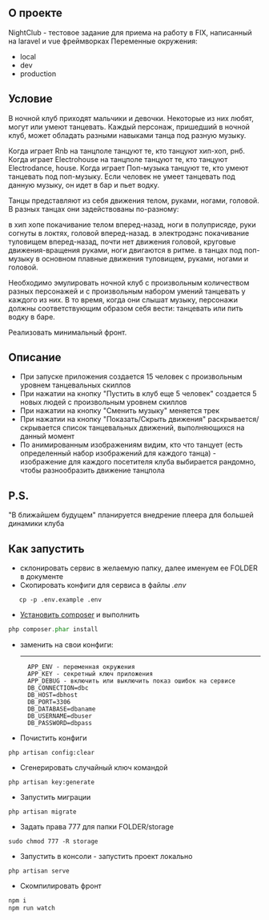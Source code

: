 
## О проекте

NightClub - тестовое задание для приема на работу в FIX, написанный на laravel и vue фреймворках
Переменные окружения:
* local
* dev
* production 

## Условие

В ночной клуб приходят мальчики и девочки. Некоторые из них любят, могут или умеют танцевать. Каждый персонаж, пришедший в ночной клуб, может обладать разными навыками танца под разную музыку.

Когда играет Rnb на танцполе танцуют те, кто танцуют хип-хоп, рнб. Когда играет Electrohouse на танцполе танцуют те, кто танцуют Electrodance, house. Когда играет Поп-музыка танцуют те, кто умеют танцевать под поп-музыку. Если человек не умеет танцевать под данную музыку, он идет в бар и пьет водку.

Танцы представляют из себя движения телом, руками, ногами, головой. В разных танцах они задействованы по-разному:

в хип хопе покачивание телом вперед-назад, ноги в полуприсяде, руки согнуты в локтях, головой вперед-назад.
в электродэнс покачивание туловищем вперед-назад, почти нет движения головой, круговые движения-вращения руками, ноги двигаются в ритме.
в танцах под поп-музыку в основном плавные движения туловищем, руками, ногами и головой.

Необходимо эмулировать ночной клуб с произвольным количеством разных персонажей и с произвольным набором умений танцевать у каждого из них. В то время, когда они слышат музыку, персонажи должны соответствующим образом себя вести: танцевать или пить водку в баре.

Реализовать минимальный фронт.

## Описание


* При запуске приложения создается 15 человек с произвольным уровнем танцевальных скиллов
* При нажатии на кнопку "Пустить в клуб еще 5 человек" создается 5 новых людей с произвольным уровнем скиллов
* При нажатии на кнопку "Сменить музыку" меняется трек
* При нажатии на кнопку "Показать/Скрыть движения" раскрывается/скрывается список танцевальных движений, выполняющихся на данный момент
* По анимированным изображениям видим, кто что танцует (есть определенный набор изображений для каждого танца) - изображение для каждого посетителя клуба выбирается рандомно, чтобы разнообразить движение танцпола


## P.S.
"В ближайшем будущем" планируется внедрение плеера для большей динамики клуба

## Как запустить

* склонировать сервис в желаемую папку, далее именуем ее FOLDER в документе
* Скопировать конфиги для сервиса в файлы *.env*
```
   cp -p .env.example .env
```
* [Установить composer](https://getcomposer.org/) и выполнить
```php
php composer.phar install
```
*  заменить на свои конфиги:


   ------------
         APP_ENV - переменная окружения 
         APP_KEY - секретный ключ приложения
         APP_DEBUG - включить или выключить показ ошибок на сервисе
         DB_CONNECTION=dbc
         DB_HOST=dbhost
         DB_PORT=3306
         DB_DATABASE=dbaname
         DB_USERNAME=dbuser
         DB_PASSWORD=dbpass

* Почистить конфиги
 ```
php artisan config:clear
 ```
* Сгенерировать случайный ключ командой
```
php artisan key:generate
```
* Запустить миграции
```
php artisan migrate
 ```
* Задать права 777 для папки FOLDER/storage
```
sudo chmod 777 -R storage
```
* Запустить в консоли - запустить проект локально
```
php artisan serve
 ```
* Скомпилировать фронт
 ```sh
 npm i
npm run watch
 ```
